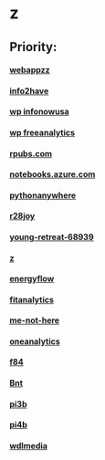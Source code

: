 # z

Priority:
----

#### [webappzz](http://webappzz.somee.com)
#### [info2have](http://info2have.000webhostapp.com/webapp/url_rotator_array.html)
#### [wp infonowusa](http://infonowusa.wordpress.com)
#### [wp freeanalytics](http://freeanalytics.000webhostapp.com)
#### [rpubs.com](http://rpubs.com/Atang148)
#### [notebooks.azure.com](https://notebooks.azure.com/readerweb)
#### [pythonanywhere](http://zzz.pythonanywhere.com)
#### [r28joy](http://r28joy.herokuapp.com)
#### [young-retreat-68939](http://young-retreat-68939.herokuapp.com)
#### [ z](https://zw9.github.io/z/)
#### [energyflow](http://energyflow.000webhostapp.com)
#### [fitanalytics](http://fitanalytics.000webhostapp.com)
#### [me-not-here](http://me-not-here.weebly.com)
#### [oneanalytics](http://oneanalytics.weebly.com)
#### [f84](http://f84.epizy.com)
#### [Bnt](http://Bnt.rf.gd)
#### [pi3b](http://pi3b.local)
#### [pi4b](http://pi4b.local)
#### [wdlmedia](http://wdlmedia.local)
